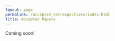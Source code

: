 ```yaml
---
layout: page
permalink: /accepted_retrospectives/index.html
title: Accepted Papers
---
```


Coming soon!
